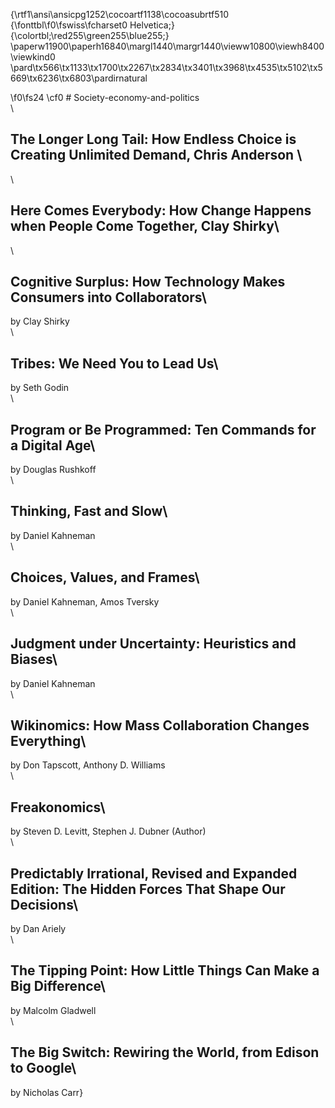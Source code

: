 {\rtf1\ansi\ansicpg1252\cocoartf1138\cocoasubrtf510
{\fonttbl\f0\fswiss\fcharset0 Helvetica;}
{\colortbl;\red255\green255\blue255;}
\paperw11900\paperh16840\margl1440\margr1440\vieww10800\viewh8400\viewkind0
\pard\tx566\tx1133\tx1700\tx2267\tx2834\tx3401\tx3968\tx4535\tx5102\tx5669\tx6236\tx6803\pardirnatural

\f0\fs24 \cf0 # Society-economy-and-politics\
\
## The Longer Long Tail: How Endless Choice is Creating Unlimited Demand, Chris Anderson \
\
## Here Comes Everybody: How Change Happens when People Come Together, Clay Shirky\
\
## Cognitive Surplus: How Technology Makes Consumers into Collaborators\
by Clay Shirky\
\
## Tribes: We Need You to Lead Us\
by Seth Godin\
\
## Program or Be Programmed: Ten Commands for a Digital Age\
by Douglas Rushkoff\
\
## Thinking, Fast and Slow\
by Daniel Kahneman\
\
## Choices, Values, and Frames\
by Daniel Kahneman, Amos Tversky\
\
## Judgment under Uncertainty: Heuristics and Biases\
by Daniel Kahneman\
\
## Wikinomics: How Mass Collaboration Changes Everything\
by Don Tapscott, Anthony D. Williams\
\
## Freakonomics\
by Steven D. Levitt, Stephen J. Dubner (Author)\
\
## Predictably Irrational, Revised and Expanded Edition: The Hidden Forces That Shape Our Decisions\
by Dan Ariely\
\
## The Tipping Point: How Little Things Can Make a Big Difference\
by Malcolm Gladwell\
\
## The Big Switch: Rewiring the World, from Edison to Google\
by Nicholas Carr}